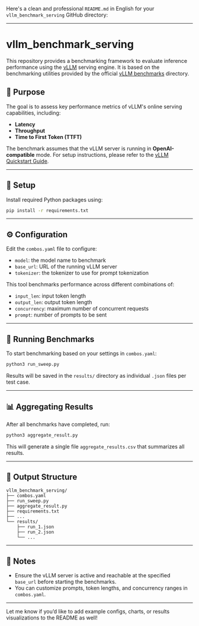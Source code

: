 Here's a clean and professional `README.md` in English for your `vllm_benchmark_serving` GitHub directory:

---

# vllm\_benchmark\_serving

This repository provides a benchmarking framework to evaluate inference performance using the [vLLM](https://github.com/vllm-project/vllm) serving engine. It is based on the benchmarking utilities provided by the official [vLLM benchmarks](https://github.com/vllm-project/vllm/tree/main/benchmarks) directory.

## 📌 Purpose

The goal is to assess key performance metrics of vLLM's online serving capabilities, including:

* **Latency**
* **Throughput**
* **Time to First Token (TTFT)**

The benchmark assumes that the vLLM server is running in **OpenAI-compatible** mode. For setup instructions, please refer to the [vLLM Quickstart Guide](https://docs.vllm.ai/en/latest/getting_started/quickstart.html).

---

## 🔧 Setup

Install required Python packages using:

```bash
pip install -r requirements.txt
```

---

## ⚙️ Configuration

Edit the `combos.yaml` file to configure:

* `model`: the model name to benchmark
* `base_url`: URL of the running vLLM server
* `tokenizer`: the tokenizer to use for prompt tokenization

This tool benchmarks performance across different combinations of:

* `input_len`: input token length
* `output_len`: output token length
* `concurrency`: maximum number of concurrent requests
* `prompt`: number of prompts to be sent

---

## 🚀 Running Benchmarks

To start benchmarking based on your settings in `combos.yaml`:

```bash
python3 run_sweep.py
```

Results will be saved in the `results/` directory as individual `.json` files per test case.

---

## 📊 Aggregating Results

After all benchmarks have completed, run:

```bash
python3 aggregate_result.py
```

This will generate a single file `aggregate_results.csv` that summarizes all results.

---

## 📁 Output Structure

```
vllm_benchmark_serving/
├── combos.yaml
├── run_sweep.py
├── aggregate_result.py
├── requirements.txt
├── ...
└── results/
    ├── run_1.json
    ├── run_2.json
    └── ...
```

---

## 📣 Notes

* Ensure the vLLM server is active and reachable at the specified `base_url` before starting the benchmarks.
* You can customize prompts, token lengths, and concurrency ranges in `combos.yaml`.

---

Let me know if you’d like to add example configs, charts, or results visualizations to the README as well!